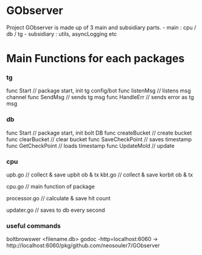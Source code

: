# GObserver
Project GObserver is made up of 3 main and subsidiary parts.
    - main       : cpu / db / tg 
    - subsidiary : utils, asyncLogging etc 

# Main Functions for each packages
### tg
func Start          // package start, init tg config/bot
func listenMsg      // listens msg channel
func SendMsg        // sends tg msg
func HandleErr      // sends error as tg msg

### db
func Start          // package start, init bolt DB
func createBucket   // create bucket
func clearBucket    // clear bucket
func SaveCheckPoint // saves timestamp 
func GetCheckPoint  // loads timestamp 
func UpdateMold     // update

### cpu
upb.go              // collect & save upbit ob & tx
kbt.go              // collect & save korbit ob & tx

cpu.go              // main function of package

processor.go        // calculate & save hit count

updater.go          // saves to db every second

### useful commands
boltbrowswer <filename.db>
godoc -http=localhost:6060 → http://localhost:6060/pkg/github.com/neosouler7/GObserver